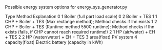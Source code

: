 Possible energy system options for energy_sys_generator.py

Type	Method	Explanation
0	1	Boiler (full part load scale)
0	2	Boiler + TES
1	1	CHP + Boiler + TES (Max rectange method); Method checks if lhn exists 
1	2	CHP + Boiler + TES (Runtime method 5500 runtime); Method checks if lhn exists (fails, if CHP cannot reach required runtime!)
2	1	HP (air/water) + EH + TES
2	2	HP (water/water) + EH + TES
3	area(float)	PV system
4	capacity(float)	Electric battery (capacity in kWh)
